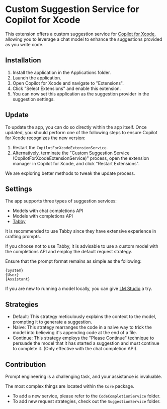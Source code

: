 #  Custom Suggestion Service for Copilot for Xcode

This extension offers a custom suggestion service for [Copilot for Xcode](https://github.com/intitni/CopilotForXcode), allowing you to leverage a chat model to enhance the suggestions provided as you write code.

## Installation

1. Install the application in the Applications folder.
2. Launch the application.
3. Open Copilot for Xcode and navigate to "Extensions".
4. Click "Select Extensions" and enable this extension.
5. You can now set this application as the suggestion provider in the suggestion settings.

## Update

To update the app, you can do so directly within the app itself. Once updated, you should perform one of the following steps to ensure Copilot for Xcode recognizes the new version:

1. Restart the `CopilotForXcodeExtensionService`.
2. Alternatively, terminate the "Custom Suggestion Service (CopilotForXcodeExtensionService)" process, open the extension manager in Copilot for Xcode, and click "Restart Extensions".

We are exploring better methods to tweak the update process.

## Settings

The app supports three types of suggestion services:

- Models with chat completions API
- Models with completions API
- [Tabby](https://tabby.tabbyml.com)

It is recommended to use Tabby since they have extensive experience in crafting prompts.

If you choose not to use Tabby, it is advisable to use a custom model with the completions API and employ the default request strategy.

Ensure that the prompt format remains as simple as the following:

``` 
{System}
{User}
{Assistant}
```

If you are new to running a model locally, you can give [LM Studio](https://lmstudio.ai) a try.

## Strategies

- Default: This strategy meticulously explains the context to the model, prompting it to generate a suggestion.
- Naive: This strategy rearranges the code in a naive way to trick the model into believing it's appending code at the end of a file.
- Continue: This strategy employs the "Please Continue" technique to persuade the model that it has started a suggestion and must continue to complete it. (Only effective with the chat completion API).

## Contribution

Prompt engineering is a challenging task, and your assistance is invaluable. 

The most complex things are located within the `Core` package. 

- To add a new service, please refer to the `CodeCompletionService` folder. 
- To add new request strategies, check out the `SuggestionService` folder.
